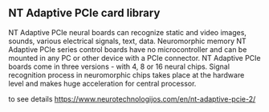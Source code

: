 ## NT Adaptive PCIe card library

NT Adaptive PCIe neural boards can recognize static and video images, sounds, various electrical signals, text, data.
Neuromorphic memory NT Adaptive PCIe series control boards have no microcontroller and can be mounted in any PC or other
device with a PCIe connector. NT Adaptive PCIe boards come in three versions - with 4, 8 or 16 neural chips.
Signal recognition process in neuromorphic chips takes place at the hardware level and makes huge acceleration for central processor.

to see details https://www.neurotechnologijos.com/en/nt-adaptive-pcie-2/
